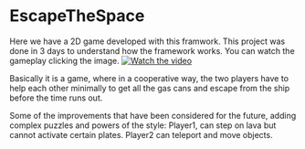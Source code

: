 # EscapeTheSpace

Here we have a 2D game developed with this framwork. This project was done in 3 days to understand how the framework works.
You can watch the gameplay clicking the image.
[![Watch the video](https://img.youtube.com/vi/8ptNLqjI8WA/default.jpg)](https://youtu.be/8ptNLqjI8WA)

Basically it is a game, where in a cooperative way, the two players have to help each other minimally to get all the gas cans and escape from the ship before the time runs out.

Some of the improvements that have been considered for the future, adding complex puzzles and powers of the style:
Player1, can step on lava but cannot activate certain plates.
Player2 can teleport and move objects.
